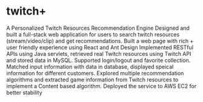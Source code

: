 # twitch+
A Personalized Twitch Resources Recommendation Engine
Designed and built a full-stack web application for users to search twitch resources (stream/video/clip) and get recommendations.
Built a web page with rich + user friendly experience using React and Ant Design
Implemented RESTful APIs using Java servlets, retrieved real Twitch resources using Twitch API and stored data in MySQL.
Supported login/logout and favorite collection. Matched input information with data in database, displayed speical information for different customers.
Explored multiple recommendation algorithms and extracted game information from Twitch resources to implement a Content based algorithm.
Deployed the service to AWS EC2 for better stability
